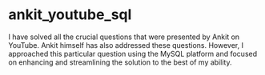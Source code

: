 # ankit_youtube_sql
I have solved all the crucial questions that were presented by Ankit on YouTube. Ankit himself has also addressed these questions. However, I approached this particular question using the MySQL platform and focused on enhancing and streamlining the solution to the best of my ability.

